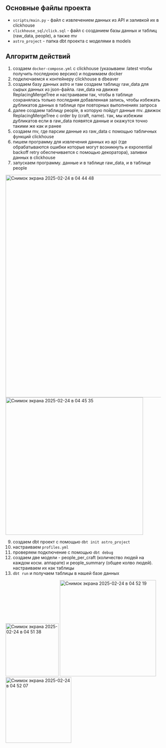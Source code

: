 ## Основные файлы проекта

- ``scripts/main.py`` - файл с извлечением данных из API и заливкой их в clickhouse
- ``clickhouse_sql/click.sql`` - файл с созданием базы данных и таблиц (raw_data, people), а также mv
- ``astro_project`` - папка dbt проекта с моделями в models


## Алгоритм действий

1. создаем ``docker-compose.yml`` c clickhouse (указываем :latest чтобы получить последнюю версию) и поднимаем docker
2. подключаемся к контейнеру clickhouse в dbeaver
3. создаем базу данных astro и там создаем таблицу raw_data для сырых данных из json-файла. raw_data на движке ReplacingMergeTree и настраиваем так, чтобы в таблице сохранялась только последняя добавленная запись, чтобы избежать дубликатов данных в таблице при повторных выполнениях запроса
4. далее создаем таблицу people, в которую пойдут данные mv. движок ReplacingMergeTree с order by (craft, name). так, мы избежим дубликатов если в raw_data появятся данные и окажутся точно такими же как и ранее
6. создаем mv, где парсим данные из raw_data с помощью табличных функций clickhouse
7. пишем программу для извлечения данных из api (где обрабатываются ошибки которые могут возникнуть и exponential backoff retry обеспечивается с помощью декоратора), заливки данных в clickhouse
8. запускаем программу. данные и в таблице raw_data, и в таблице people
<img width="722" alt="Снимок экрана 2025-02-24 в 04 44 48" src="https://github.com/user-attachments/assets/cecc5707-3a25-4feb-a57a-ca0ef35b5cdb" />

<img width="446" alt="Снимок экрана 2025-02-24 в 04 45 35" src="https://github.com/user-attachments/assets/d92fb8ea-73ea-47ec-9abe-31a8d945fb44" />

9. создаем dbt проект с помощью ``dbt init astro_project``
10. настраиваем ``profiles.yml``
11. проверяем подключение с помощью ``dbt debug``
12. создаем две модели - people_per_craft (количество людей на каждом косм. аппарате) и people_summary (общее колво людей). настраиваем их как таблицы
13. ``dbt run`` и получаем таблицы в нашей базе данных
<img width="172" alt="Снимок экрана 2025-02-24 в 04 51 38" src="https://github.com/user-attachments/assets/73b3b668-cf6f-43ca-a5b3-7d38fcfa64cc" />

<img width="312" alt="Снимок экрана 2025-02-24 в 04 52 19" src="https://github.com/user-attachments/assets/39be3396-2e1c-4572-8710-14d17f3b7b3d" />
<img width="213" alt="Снимок экрана 2025-02-24 в 04 52 07" src="https://github.com/user-attachments/assets/1971b87d-aee3-439f-9b98-beee48617c98" />
